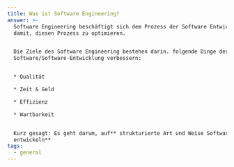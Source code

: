 ```yaml
---
title: Was ist Software Engineering?
answer: >-
  Software Engineering beschäftigt sich dem Prozess der Software Entwicklung und
  damit, diesen Prozess zu optimieren.


  Die Ziele des Software Engineering bestehen darin. folgende Dinge der
  Software/Software-Entwicklung verbessern:


  * Qualität

  * Zeit & Geld

  * Effizienz

  * Wartbarkeit


  Kurz gesagt: Es geht darum, auf** strukturierte Art und Weise Software zu
  entwickeln**
tags:
  - general
---
```


